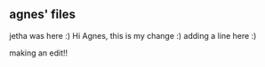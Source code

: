 ## agnes' files
jetha was here :)
Hi Agnes, this is my change :)
adding a line here :)


making an edit!!
